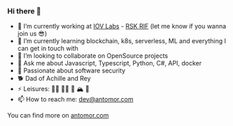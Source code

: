 <!--
**antomor/antomor** is a ✨ _special_ ✨ repository because its `README.md` (this file) appears on your GitHub profile.

Here are some ideas to get you started:

- 🔭 I’m currently working on ...
- 🌱 I’m currently learning ...
- 👯 I’m looking to collaborate on ...
- 🤔 I’m looking for help with ...
- 💬 Ask me about ...
- 📫 How to reach me: ...
- 😄 Pronouns: ...
- ⚡ Fun fact: ...
-->
### Hi there 👋

- 🔭 I’m currently working at [IOV Labs](https://www.iovlabs.org/) - [RSK RIF](https://www.rifos.org/) (let me know if you wanna join us 😎)
- 🌱 I’m currently learning blockchain, k8s, serverless, ML and everything I can get in touch with
- 👯 I’m looking to collaborate on OpenSource projects
- 💬 Ask me about Javascript, Typescript, Python, C#, API, docker
- 🔐 Passionate about software security
- 🐕 Dad of Achille and Rey
- ⚡ Leisures: 🏃‍♂️ 🧘‍♂️ 🥊 🏔 📖
- 📫 How to reach me: dev@antomor.com

You can find more on [antomor.com](https://antomor.com)

